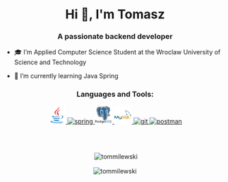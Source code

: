<h1 align="center">Hi 👋, I'm Tomasz</h1>
<h3 align="center">A passionate backend developer</h3>

- 🎓 I’m Applied Computer Science Student at the Wroclaw University of Science and Technology

- 🌱 I’m currently learning Java Spring

<p align="left"></p>
<h3 align="center">Languages and Tools:</h3>
<p align="center"> <a href="https://www.java.com" target="_blank" rel="noreferrer"> <img src="https://raw.githubusercontent.com/devicons/devicon/master/icons/java/java-original.svg" alt="java" width="40" height="40"/> <a href="https://spring.io/" target="_blank" rel="noreferrer"> <img src="https://www.vectorlogo.zone/logos/springio/springio-icon.svg" alt="spring" width="40" height="40"/> </a> <a href="https://www.postgresql.org" target="_blank" rel="noreferrer"> <img src="https://raw.githubusercontent.com/devicons/devicon/master/icons/postgresql/postgresql-original-wordmark.svg" alt="postgresql" width="40" height="40"/> </a> <a href="https://www.mysql.com/" target="_blank" rel="noreferrer"> <img src="https://raw.githubusercontent.com/devicons/devicon/master/icons/mysql/mysql-original-wordmark.svg" alt="mysql" width="40" height="40"/> </a> <a href="https://git-scm.com/" target="_blank" rel="noreferrer"> <img src="https://www.vectorlogo.zone/logos/git-scm/git-scm-icon.svg" alt="git" width="40" height="40"/> </a> </a> <a href="https://postman.com" target="_blank" rel="noreferrer"> <img src="https://www.vectorlogo.zone/logos/getpostman/getpostman-icon.svg" alt="postman" width="40" height="40"/> </a> </p>

<br></br>
<p align="center">&nbsp;<img align="center" src="https://github-readme-stats.vercel.app/api?username=tommilewski&show_icons=true&locale=en" alt="tommilewski" /></p>

<p align="center"><img align="center" src="https://github-readme-streak-stats.herokuapp.com/?user=tommilewski&" alt="tommilewski" /></p>
